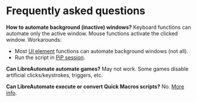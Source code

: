 # Frequently asked questions

**How to automate background (inactive) windows?** Keyboard functions can automate only the active window. Mouse functions activate the clicked window. Workarounds:

- Most [UI element](UI%20elements%20%28find%2C%20click%2C%20check%2C%20focus%2C%20select%2C%20expand%2C%20check%20menu%20item%2C%20wait%20for%20state%2C%20etc%29.html) functions can automate background windows (not all).
- Run the script in [PiP session](/editor/PiP%20session.html).

**Can LibreAutomate automate games?** May not work. Some games disable artificial clicks/keystrokes, triggers, etc.

**Can LibreAutomate execute or convert Quick Macros scripts?** No. [More info](/editor/Compared%20with%20QM2.html).